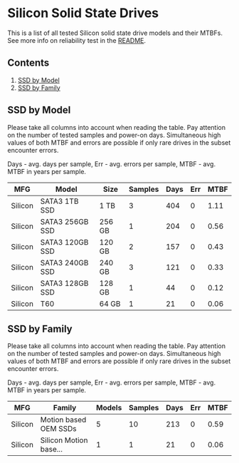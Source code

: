 Silicon Solid State Drives
==========================

This is a list of all tested Silicon solid state drive models and their MTBFs. See
more info on reliability test in the [README](https://github.com/linuxhw/SMART).

Contents
--------

1. [ SSD by Model  ](#ssd-by-model)
2. [ SSD by Family ](#ssd-by-family)

SSD by Model
------------

Please take all columns into account when reading the table. Pay attention on the
number of tested samples and power-on days. Simultaneous high values of both MTBF
and errors are possible if only rare drives in the subset encounter errors.

Days - avg. days per sample,
Err  - avg. errors per sample,
MTBF - avg. MTBF in years per sample.

| MFG       | Model              | Size   | Samples | Days  | Err   | MTBF |
|-----------|--------------------|--------|---------|-------|-------|------|
| Silicon   | SATA3 1TB SSD      | 1 TB   | 3       | 404   | 0     | 1.11   |
| Silicon   | SATA3 256GB SSD    | 256 GB | 1       | 204   | 0     | 0.56   |
| Silicon   | SATA3 120GB SSD    | 120 GB | 2       | 157   | 0     | 0.43   |
| Silicon   | SATA3 240GB SSD    | 240 GB | 3       | 121   | 0     | 0.33   |
| Silicon   | SATA3 128GB SSD    | 128 GB | 1       | 44    | 0     | 0.12   |
| Silicon   | T60                | 64 GB  | 1       | 21    | 0     | 0.06   |

SSD by Family
-------------

Please take all columns into account when reading the table. Pay attention on the
number of tested samples and power-on days. Simultaneous high values of both MTBF
and errors are possible if only rare drives in the subset encounter errors.

Days - avg. days per sample,
Err  - avg. errors per sample,
MTBF - avg. MTBF in years per sample.

| MFG       | Family                 | Models | Samples | Days  | Err   | MTBF |
|-----------|------------------------|--------|---------|-------|-------|------|
| Silicon   | Motion based OEM SSDs  | 5      | 10      | 213   | 0     | 0.59   |
| Silicon   | Silicon Motion base... | 1      | 1       | 21    | 0     | 0.06   |
